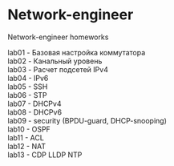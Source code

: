 # Network-engineer
Network-engineer homeworks

lab01 - Базовая настройка коммутатора   
lab02 - Канальный уровень  
lab03 - Расчет подсетей IPv4  
lab04 - IPv6  
lab05 - SSH  
lab06 - STP   
lab07 - DHCPv4  
lab08 - DHCPv6   
lab09 - security (BPDU-guard, DHCP-snooping)  
lab10 - OSPF  
lab11 - ACL  
lab12 - NAT  
lab13 - CDP LLDP NTP  
